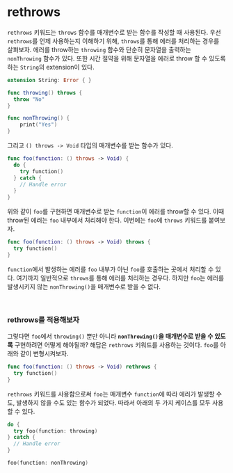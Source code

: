 # rethrows

`rethrows` 키워드는 `throws` 함수를 매개변수로 받는 함수를 작성할 때 사용된다. 우선 `rethrows`를 언제 사용하는지 이해하기 위해, `throws`를 통해 에러를 처리하는 경우를 살펴보자. 에러를 throw하는 `throwing` 함수와 단순히 문자열을 출력하는 `nonThrowing` 함수가 있다. 또한 시간 절약을 위해 문자열을 에러로 throw 할 수 있도록 하는 `String`의 extension이 있다.

```swift
extension String: Error { }

func throwing() throws {
  throw "No"
}

func nonThrowing() {
    print("Yes")
}
```

그리고 `() throws -> Void` 타입의 매개변수를 받는 함수가 있다.

```swift
func foo(function: () throws -> Void) {
  do {
    try function()
  } catch {
    // Handle error
  }
}
```

위와 같이 `foo`를 구현하면 매개변수로 받는 `function`이 에러를 throw할 수 있다. 이때 throw된 에러는 `foo` 내부에서 처리해야 한다. 이번에는 `foo`에 `throws` 키워드를 붙여보자.

```swift
func foo(function: () throws -> Void) throws {
  try function()
}
```

`function`에서 발생하는 에러를 `foo` 내부가 아닌 `foo`를 호출하는 곳에서 처리할 수 있다. 여기까지 일반적으로 `throws`를 통해 에러를 처리하는 경우다. 하지만 `foo`는 에러를 발생시키지 않는 `nonThrowing()`을 매개변수로 받을 수 없다.

&nbsp;
### rethrows를 적용해보자

그렇다면 `foo`에서 `throwing()` 뿐만 아니라 **`nonThrowing()`을 매개변수로 받을 수 있도록** 구현하려면 어떻게 해야될까? 해답은 `rethrows` 키워드를 사용하는 것이다. `foo`를 아래와 같이 변형시켜보자.

```swift
func foo(function: () throws -> Void) rethrows {
  try function()
}
```

`rethrows` 키워드를 사용함으로써 `foo`는 매개변수 `function`에 따라 에러가 발생할 수도, 발생하지 않을 수도 있는 함수가 되었다. 따라서 아래의 두 가지 케이스를 모두 사용할 수 있다.

```swift
do {
  try foo(function: throwing)
} catch {
  // Handle error
}

foo(function: nonThrowing)
```